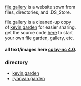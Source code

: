 [file.gallery](https://file.gallery) is a website sown from<br>
files, directories, and .DS_Store.

file.gallery is a cleaned-up copy<br>
of [kevin.garden](https://kevin.garden) for easier sharing.<br>
get the source code [here](https://github.com/inchkev/file-gallery) to start<br>
your own file garden, gallery, etc.

#### all text/images here [cc by-nc 4.0](https://creativecommons.org/licenses/by-nc/4.0/).

### directory

- [kevin.garden](https://kevin.garden)
- [ryanyan.garden](https://ryanyan.garden)

